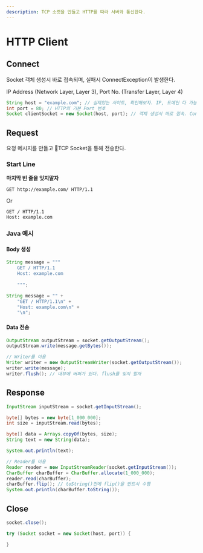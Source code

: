 ```yaml
---
description: TCP 소켓을 만들고 HTTP를 따라 서버와 통신한다.
---
```


# HTTP Client

## Connect

Socket 객체 생성시 바로 접속되며, 실패시 ConnectException이 발생한다.

IP Address (Network Layer, Layer 3), Port No. (Transfer Layer, Layer 4)

```java
String host = "example.com"; // 실제있는 사이트, 확인해보자. IP, 도메인 다 가능
int port = 80; // HTTP의 기본 Port 번호
Socket clientSocket = new Socket(host, port); // 객체 생성시 바로 접속. ConnectException 발생에 주의
```

## Request

요청 메시지를 만들고 TCP Socket을 통해 전송한다.

### Start Line

**마지막 빈 줄을 잊지말자**

```
GET http://example.com/ HTTP/1.1

```

Or

```
GET / HTTP/1.1
Host: example.com

```

### Java 예시

#### Body 생성

```java
String message = """
    GET / HTTP/1.1
    Host: example.com
    
    """;
```

```java
String message = "" +
    "GET / HTTP/1.1\n" +
    "Host: example.com\n" +
    "\n";
```

#### Data 전송

```java
OutputStream outputStream = socket.getOutputStream();
outputStream.write(message.getBytes());
```

```java
// Writer를 이용
Writer writer = new OutputStreamWriter(socket.getOutputStream());
writer.write(message);
writer.flush(); // 내부에 버퍼가 있다. flush를 잊지 말자
```

## Response

```java
InputStream inputStream = socket.getInputStream();

byte[] bytes = new byte[1_000_000];
int size = inputStream.read(bytes);

byte[] data = Arrays.copyOf(bytes, size);
String text = new String(data);

System.out.println(text);
```

```java
// Reader를 이용
Reader reader = new InputStreamReader(socket.getInputStream());
CharBuffer charBuffer = CharBuffer.allocate(1_000_000);
reader.read(charBuffer);
charBuffer.flip(); // toString()전에 flip()을 반드시 수행
System.out.println(charBuffer.toString());
```

## Close

```java
socket.close();
```

```java
try (Socket socket = new Socket(host, port)) {

}
```
